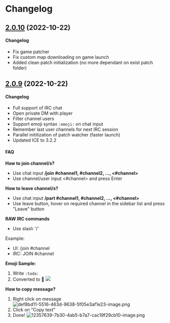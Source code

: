 # Changelog

## [2.0.10](https://github.com/Eternal-ll/Ethereal-FAF-Client/releases/tag/2.0.9) (2022-10-22)

#### Changelog

- Fix game patcher
- Fix custom map downloading on game launch
- Added clean patch initialization (no more dependant on exist patch folder)

## [2.0.9](https://github.com/Eternal-ll/Ethereal-FAF-Client/releases/tag/2.0.9) (2022-10-22)

#### Changelog

- Full support of IRC chat
- Open private DM with player
- Filter channel users
- Support emoji syntax `:emoji:` on chat input
- Remember last user channels for next IRC session
- Parallel initilization of patch watcher (faster launch)
- Updated ICE to 3.2.2


#### FAQ

**How to join channel/s?**

- Use chat input **/join #channel1, #channel2, ..., <#channel>**
- Use channel/user input <#channel> and press Enter

**How to leave channel/s?**

- Use chat input **/part #channel1, #channel2, ..., <#channel>**
- Use leave button, hover on required channel in the sidebar list and press "Leave" button

**RAW IRC commands**

- Use slash '/'

Example:
- UI: /join #channel
- IRC: JOIN #channel

**Emoji Sample:**
1. Write `:tada:`
2. Converted to 🎉
![](https://cdn.discordapp.com/attachments/926400628803113020/1033048668187676672/Animation.gif)

**How to copy message?**

1. Right click on message
![def8bd11-5516-463d-9638-5f05e3af1e23-image.png](https://forum.faforever.com/assets/uploads/files/1666426882009-def8bd11-5516-463d-9638-5f05e3af1e23-image.png) 
2. Click on "Copy text"
3. Done!
![12357639-7b30-4ab5-b7a7-cac19f29cb10-image.png](https://forum.faforever.com/assets/uploads/files/1666426892771-12357639-7b30-4ab5-b7a7-cac19f29cb10-image.png)